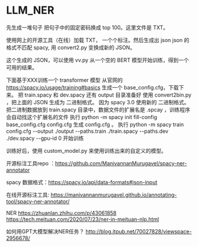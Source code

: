 # LLM_NER

先生成一堆句子
把句子中的固定密码换成 top 100。这里文件是 TXT。

使用网上的开源工具（在线）加载 TXT， 一个个标注。然后生成出 json 
json 的格式不匹配 spacy, 用 convert2.py 变换成新的 JSON。

这个生成的 JSON，可以使用 vv.py 从一个空的 BERT 模型开始训练，得到一个可用的结果。

下面基于XXX训练一个 transformer 模型
从官网的 https://spacy.io/usage/training#basics 生成一个 base_config.cfg，下载下来。
把 train.spacy 和 dev.spacy 还有 output 目录准备好
使用 convert2bin.py ，把上面的 JSON 生成为 二进制格式。 因为 spacy 3.0 使用新的 二进制格式。
把二进制数据放到 train.spacy 目录中，数据文件的扩展名是 .spcay ，训练程序会自动找这个扩展名的文件
执行 python -m spacy init fill-config base_config.cfg config.cfg 生成 config.cfg 。
执行 python -m spacy train config.cfg --output ./output --paths.train ./train.spacy --paths.dev ./dev.spacy --gpu-id 0 开始训练

训练好后，使用 custom_model.py 来使用训练出来的自定义的模型。

开源标注工具repo ：https://github.com/ManivannanMurugavel/spacy-ner-annotator

spacy 数据格式：https://spacy.io/api/data-formats#json-input

在线开源标注工具: https://manivannanmurugavel.github.io/annotating-tool/spacy-ner-annotator/

NER
https://zhuanlan.zhihu.com/p/43061858
https://tech.meituan.com/2020/07/23/ner-in-meituan-nlp.html

如何用GPT大模型解决NER任务？
http://blog.itpub.net/70027828/viewspace-2956678/
